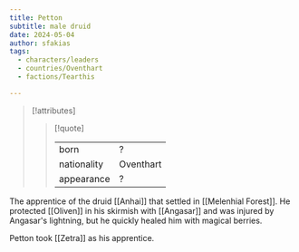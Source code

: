 ```yaml
---
title: Petton
subtitle: male druid
date: 2024-05-04
author: sfakias
tags:
  - characters/leaders
  - countries/Oventhart
  - factions/Tearthis

---
```

> [!attributes]
> 
> > [!quote]
> >
> > | | |
> > | --- | --- |
> > | born | ? |
> > | nationality | Oventhart |
> > | appearance | ? |

The apprentice of the druid [[Anhai]] that settled in [[Melenhial Forest]]. He protected [[Oliven]] in his skirmish with [[Angasar]] and was injured by Angasar's lightning, but he quickly healed him with magical berries.

Petton took [[Zetra]] as his apprentice.